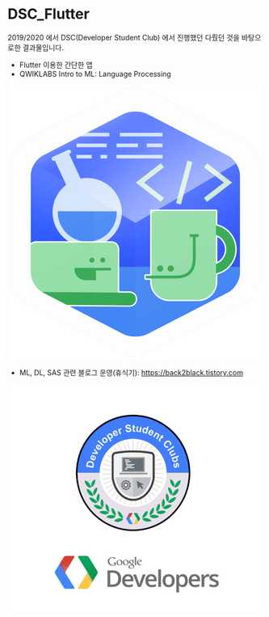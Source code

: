 # DSC_Flutter

2019/2020 에서 DSC(Developer Student Club) 에서 진행했던  다뤘던 것을 바탕으로한 결과물입니다.
- Flutter 이용한 간단한 앱 
-  QWIKLABS Intro to ML: Language Processing
<div align="center">
  <img src='img/qwik.png' />
</div>

- ML, DL, SAS 관련 블로그 운영(휴식기): https://back2black.tistory.com
<div align="center">
  <img src='img/dsc.png' />
</div>

